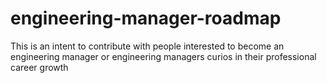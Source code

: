 # engineering-manager-roadmap
This is an intent to contribute with people interested to become an engineering manager or engineering managers curios in their professional career growth
